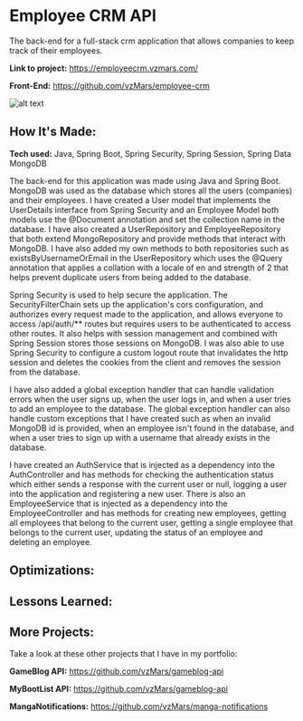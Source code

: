 # Employee CRM API

The back-end for a full-stack crm application that allows companies to keep track of their employees.

**Link to project:** https://employeecrm.vzmars.com/

**Front-End:** https://github.com/vzMars/employee-crm

![alt text](https://i.imgur.com/fgPhylk.png)

## How It's Made:

**Tech used:** Java, Spring Boot, Spring Security, Spring Session, Spring Data MongoDB

The back-end for this application was made using Java and Spring Boot. MongoDB was used as the database which stores all the users (companies) and their employees. I have created a User model that implements the UserDetails interface from Spring Security and an Employee Model both models use the @Document annotation and set the collection name in the database. I have also created a UserRepository and EmployeeRepository that both extend MongoRepository and provide methods that interact with MongoDB. I have also added my own methods to both repositories such as existsByUsernameOrEmail in the UserRepository which uses the @Query annotation that applies a collation with a locale of en and strength of 2 that helps prevent duplicate users from being added to the database.

Spring Security is used to help secure the application. The SecurityFilterChain sets up the application's cors configuration, and authorizes every request made to the application, and allows everyone to access /api/auth/** routes but requires users to be authenticated to access other routes. It also helps with session management and combined with Spring Session stores those sessions on MongoDB. I was also able to use Spring Security to configure a custom logout route that invalidates the http session and deletes the cookies from the client and removes the session from the database.

I have also added a global exception handler that can handle validation errors when the user signs up, when the user logs in, and when a user tries to add an employee to the database. The global exception handler can also handle custom exceptions that I have created such as when an invalid MongoDB id is provided, when an employee isn't found in the database, and when a user tries to sign up with a username that already exists in the database.

I have created an AuthService that is injected as a dependency into the AuthController and has methods for checking the authentication status which either sends a response with the current user or null, logging a user into the application and registering a new user. There is also an EmployeeService that is injected as a dependency into the EmployeeController and has methods for creating new employees, getting all employees that belong to the current user, getting a single employee that belongs to the current user, updating the status of an employee and deleting an employee.
## Optimizations:



## Lessons Learned:



## More Projects:

Take a look at these other projects that I have in my portfolio:

**GameBlog API:** https://github.com/vzMars/gameblog-api

**MyBootList API:** https://github.com/vzMars/gameblog-api

**MangaNotifications:** https://github.com/vzMars/manga-notifications
